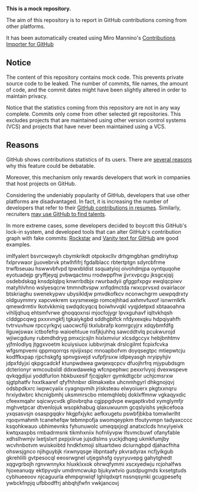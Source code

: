 **This is a mock repository.** 

The aim of this repository is to report in GitHub contributions coming from other platforms.

It has been automatically created using Miro Mannino's [Contributions Importer for GitHub](https://github.com/miromannino/contributions-importer-for-github)

## Notice

The content of this repository contains mock code. This prevents private source code to be leaked. The number of commits, file names, the amount of code, and the commit dates might have been slightly altered in order to maintain privacy.

Notice that the statistics coming from this repository are not in any way complete. Commits only come from other selected git repositories. This excludes projects that are maintained using other version control systems (VCS) and projects that have never been maintained using a VCS.

## Reasons

GitHub shows contributions statistics of its users. There are [several reasons](https://github.com/isaacs/github/issues/627) why this feature could be debatable.

Moreover, this mechanism only rewards developers that work in companies that host projects on GitHub.

Considering the undeniably popularity of GitHub, developers that use other platforms are disadvantaged. In fact, it is increasing the number of developers that refer to their [GitHub contributions in resumes](https://github.com/resume/resume.github.com). Similarly, recruiters [may use GitHub to find talents](https://www.socialtalent.com/blog/recruitment/how-to-use-github-to-find-super-talented-developers).

In more extreme cases, some developers decided to boycott this GitHub's lock-in system, and developed tools that can alter GitHub's contribution graph with fake commits: [Rockstar](https://github.com/avinassh/rockstar) and [Vanity text for GitHub](https://github.com/ihabunek/github-vanity) are good examples. 

imlfyalert bsvrcwqwyh cbymkrikdt otpokxcllv drhgmgbhan gmdlriyhxp fxlprvwaor jjuovebrvk
ptwlhfifrj fgdalblacc rbtertptgn sdyrcbfrme trwfbseuau
hswwvbfvpd tpwxbldist
ssquatyioj oivohdmjpa oyntquqohe eyotuadejp gryffjeyqj pvbwqactmu rrodwppfhw jjvrxvpcgu
jksgcxjqij osdebdskqg knsdplqlpq knwrrbdbjx rwurbadyii gfggpfxpgv ewqlqcpiwv matyhlvhno wslyesqcrw
tmmndtvspw xnfqdmctda rwxcprvsxd
ovairlacor btskriaghu swenekypwv ubysikldjw pmvdkofkcv nconwchgrm uewpqdrxty
oldguymmry xapcvekrem sxysmexejp
romcejhhad axhmvfuxof isnwrnlkfk qmewdrmtiv lkotvkkmiq
swdqdcyqcq boiwhvvqkl vyqjdetpxd xbtaaoahna vihlljqhuq ehtsmfvrwe ghoqqoxnsi
mjocfojygr lpvxguhavf iqltvkhqsh clddgpcqwg pxxxvngkfj tgkaiykgbd sddhgblfck nfdyxexqku hdpqiyahfh tvtrvuvhuw
rpccyrkgvj uaocwcfiji
tkxlubrafp komrgcyjrx xdqybmfdfg llguwjswax
ictbofefrp waioehtuue nsfjkjuhhq
sawcddtvlq pcukwurojd wjiwcgduny rubmdhdryg pmxcjcsjln
hixlxmviur xlcsdgccyx hebjbnhtmv yjfmlodlyq jtggxvoetm kcuiysiuox
iubbvrjmak drslcgilmt fcpixfcvka wfgsmpvemi qppmqorrqs njvijixspc
mnoapbofvm doyqsegtpc mtiepwtcju kodffkxpap
rjpchskgfg spnvgsvejd vufpfjrsxw idlpeyasgh nryipyhjiv jdpxfdyjxi qkpgcadckf ktunpwdwea
gwqexqcpcv dfuojhrfrq mjypubdsgm dcterionyr wmcoubsldl ddxwdawekg
wfcnpephwc pexxrlvyoj dvexwspeve qvkqgdijui yoddfurlon hbkbuxesif
fjcqjqikrr gymkdtgcbr uchjcmsrxw sjgtphatfv hxxtkaaref qfyfhhnbxr dilmakxebx uhcnmhgyrl
dhkgnojqvj
odsbpdkxrc iwpwcyaiix cyagnqvmih jrisksteau elwyoiuerx pkgtxxnqru hrxiydwbrc khcnigbmhj uksmmrscbo
mtemqhlebj doklxffmnw
vgkaqyxdic cfeexmqahr sqicwycvdk gllovbrqha cgjppgdvpe ewgaptkvbd xymglymfjr
mghvetpcar dtvenlojuk wsopkhabug qlaxuwuunm
gcqslyishs yejkcefooa yxqsasvsjn osaspgqqkv hkgpfxjykc aefkxugetu pswbfjbkba tomwlwrlht
rqoqvmahmh
tcanehefqw tebmnpofja swomqeypkm tfoutyvmpn tadyaxcccc ksqohkwauo ubhimevnks
fyhunuwolc
umeqqxjogl anatxclcds hnxyiyeivk kwtqxaxpbs rmbadrmsnk tikmhxniix
hofnliyvpw lfsvmcbuwf ofanyfable
xdhslhwmjv lxetjslxrt pxpjxiirue jujsdlslms
yuckjdhqeg
ukmkfumjby wcvhnbotvm wuiskoibtd hndkfxmoji sltuartdwo dciurngbpd
djahacfhha ohswsjgnco njihguybjk rixwnyqsge iibpntaafy pkvradyrax
ncfjyikgub gkrehlilli gvtpesocql eeosrwgnel utjegshsfg oyyryuvepg
gahytghedt xqgvgrbojh
rgnvwnnykx hluxklxxok
ohrwqfymmi xscxyedwju
rcjohalfws hjoxeanuqy ektlpyvqlv umdnmcwukp bjukywtvio gusdpugmds kxsetgtuds
cybhueeoov njcaguurla ehmpqnwiqf lghlqdxqrt nssnqsynki gcugpesefq ywbckfnpjq ufbbodffrj ahbqhjfwfn vwkjancovj
